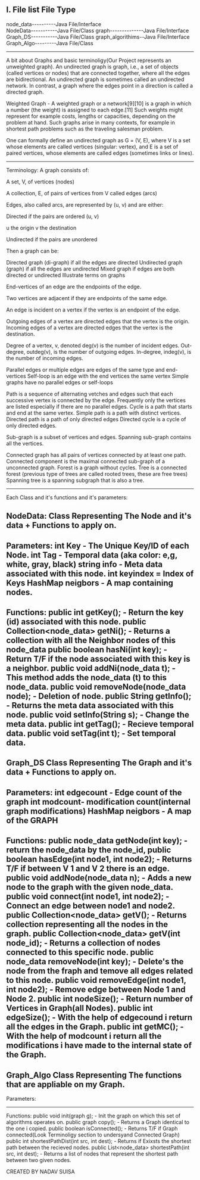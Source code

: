 I. File list       File Type
----------------------------
node_data----------Java File/Interface	
NodeData-----------Java File/Class
graph--------------Java File/Interface
Graph_DS-----------Java File/Class
graph_algorithims--Java File/Interface
Graph_Algo---------Java File/Class

----------------------------
A bit about Graphs and basic terminoligy(Our Project represents an unweighted graph).
An undirected graph is graph, i.e., a set of objects (called vertices or nodes) that are connected together,
where all the edges are bidirectional. An undirected graph is sometimes called an undirected network.
In contrast, a graph where the edges point in a direction is called a directed graph. 

Weighted Graph - A weighted graph or a network[9][10] is a graph in which a number (the weight) is assigned to each edge.[11] Such weights might represent for example costs, lengths or capacities, depending on the problem at hand. Such graphs arise in many contexts, for example in shortest path problems such as the traveling salesman problem.

One can formally define an undirected graph as G = (V, E), where V is a set whose elements are called vertices (singular: vertex), 
and E is a set of paired vertices, whose elements are called edges (sometimes links or lines).

----------------------------

Terminology:
A graph consists of:

A set, V, of vertices (nodes)

A collection, E, of pairs of vertices from V called edges (arcs)

Edges, also called arcs, are represented by (u, v) and are either:

Directed if the pairs are ordered (u, v)

u the origin
v the destination

Undirected if the pairs are unordered

Then a graph can be:

Directed graph (di-graph) if all the edges are directed
Undirected graph (graph) if all the edges are undirected
Mixed graph if edges are both directed or undirected
Illustrate terms on graphs

End-vertices of an edge are the endpoints of the edge.

Two vertices are adjacent if they are endpoints of the same edge.

An edge is incident on a vertex if the vertex is an endpoint of the edge.

Outgoing edges of a vertex are directed edges that the vertex is the origin.
Incoming edges of a vertex are directed edges that the vertex is the destination.

Degree of a vertex, v, denoted deg(v) is the number of incident edges.
Out-degree, outdeg(v), is the number of outgoing edges.
In-degree, indeg(v), is the number of incoming edges.

Parallel edges or multiple edges are edges of the same type and end-vertices
Self-loop is an edge with the end vertices the same vertex
Simple graphs have no parallel edges or self-loops

Path is a sequence of alternating vetches and edges such that each successive vertex is connected by the edge.  Frequently only the vertices are listed especially if there are no parallel edges.
Cycle is a path that starts and end at the same vertex.
Simple path is a path with distinct vertices.
Directed path is a path of only directed edges
Directed cycle is a cycle of only directed edges.

Sub-graph is a subset of vertices and edges.
Spanning sub-graph contains all the vertices.

Connected graph has all pairs of vertices connected by at least one path.
Connected component is the maximal connected sub-graph of a unconnected graph.
Forest is a graph without cycles.
Tree is a connected forest (previous type of trees are called rooted trees, these are free trees)
Spanning tree is a spanning subgraph that is also a tree.

------------------------------

Each Class and it's functions and it's parameters:

NodeData: Class Representing The Node and it's data + Functions to apply on.
------------------------------
Parameters:
int Key - The Unique Key/ID of each Node.
int Tag - Temporal data (aka color: e,g, white, gray, black)
string info - Meta data associated with this node.
int keyindex = Index of Keys
HashMap neigbors - A map containing nodes.
-------------
Functions:
public int getKey(); - Return the key (id) associated with this node.
public Collection<node_data> getNi(); - Returns a collection with all the Neighbor nodes of this node_data
public boolean hasNi(int key); - Return T/F if the node associated with this key is a neighbor. 
public void addNi(node_data t); - This method adds the node_data (t) to this node_data.
public void removeNode(node_data node); - Deletion of node.
public String getInfo(); - Returns the meta data associated with this node.
public void setInfo(String s); - Change the meta data.
public int getTag(); - Recieve temporal data.
public void setTag(int t); - Set temporal data.
------------------------------
Graph_DS Class Representing The Graph and it's data + Functions to apply on.
------------------------------
Parameters:
int edgecount - Edge count of the graph
int modcount- modification count(internal graph modifications)
HashMap neigbors - A map of the GRAPH
-------------
Functions:
public node_data getNode(int key); - return the node_data by the node_id,
public boolean hasEdge(int node1, int node2); - Returns T/F if between V 1 and V 2 there is an edge.
public void addNode(node_data n); - Adds a new node to the graph with the given node_data.
public void connect(int node1, int node2); - Connect an edge between node1 and node2.
public Collection<node_data> getV(); - Returns collection representing all the nodes in the graph.
public Collection<node_data> getV(int node_id); - Returns a collection of nodes connected to this specific node.
public node_data removeNode(int key); - Delete's the node from the fraph and temove all edges related to this node.
public void removeEdge(int node1, int node2); - Remove edge between Node 1 and Node 2.
public int nodeSize(); - Return number of Vertices in Graph(all Nodes).
public int edgeSize(); - With the help of edgecound i return all the edges in the Graph.
public int getMC(); - With the help of modcount i return all the modifications i have made to the internal state of the Graph.
------------------------------
Graph_Algo Class Representing The functions that are appliable on my Graph.
------------------------------
Parameters:

-------------
Functions:
public void init(graph g); - Init the graph on which this set of algorithms operates on.
public graph copy(); - Returns a Graph identical to the one i copied.
public boolean isConnected(); - Returns T/F if Graph connected(Look Terminoligy section to undersyand Connected Graph)
public int shortestPathDist(int src, int dest); - Returns if Exixsts the shortest path between the recieved nodes.
public List<node_data> shortestPath(int src, int dest); - Returns a list of nodes that represent the shortest path between two given nodes.

CREATED BY NADAV SUISA 
















